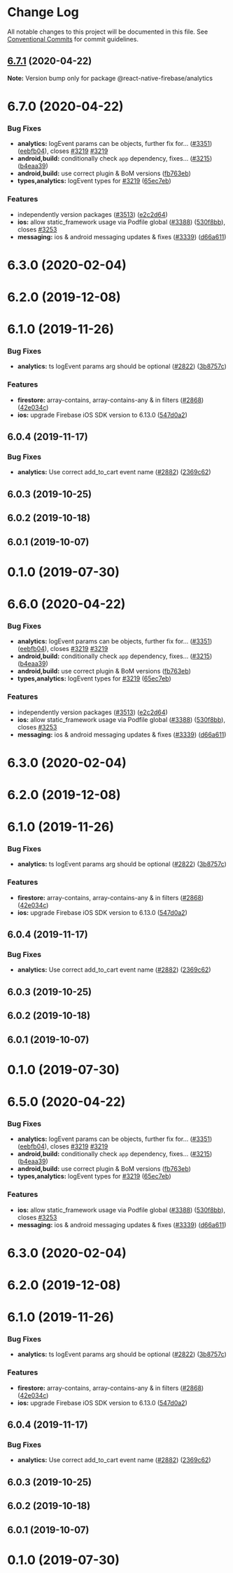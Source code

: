 # Change Log

All notable changes to this project will be documented in this file.
See [Conventional Commits](https://conventionalcommits.org) for commit guidelines.

## [6.7.1](https://github.com/invertase/react-native-firebase/tree/master/packages/analytics/compare/@react-native-firebase/analytics@6.7.0...@react-native-firebase/analytics@6.7.1) (2020-04-22)

**Note:** Version bump only for package @react-native-firebase/analytics





# 6.7.0 (2020-04-22)


### Bug Fixes

* **analytics:** logEvent params can be objects, further fix for… ([#3351](https://github.com/invertase/react-native-firebase/tree/master/packages/analytics/issues/3351)) ([eebfb04](https://github.com/invertase/react-native-firebase/tree/master/packages/analytics/commit/eebfb04a7c0a856a9d5d311ae99138df9ab90c3b)), closes [#3219](https://github.com/invertase/react-native-firebase/tree/master/packages/analytics/issues/3219) [#3219](https://github.com/invertase/react-native-firebase/tree/master/packages/analytics/issues/3219)
* **android,build:** conditionally check `app` dependency, fixes… ([#3215](https://github.com/invertase/react-native-firebase/tree/master/packages/analytics/issues/3215)) ([b4eaa39](https://github.com/invertase/react-native-firebase/tree/master/packages/analytics/commit/b4eaa39ea8022535696d28e6eacb5c3e3ce9578f))
* **android,build:** use correct plugin & BoM versions ([fb763eb](https://github.com/invertase/react-native-firebase/tree/master/packages/analytics/commit/fb763ebde216d8c789b08bd0d77c078089776627))
* **types,analytics:** logEvent types for [#3219](https://github.com/invertase/react-native-firebase/tree/master/packages/analytics/issues/3219) ([65ec7eb](https://github.com/invertase/react-native-firebase/tree/master/packages/analytics/commit/65ec7eb431712f8c4d3cf96c24489e6a13ef4e13))


### Features

* independently version packages ([#3513](https://github.com/invertase/react-native-firebase/tree/master/packages/analytics/issues/3513)) ([e2c2d64](https://github.com/invertase/react-native-firebase/tree/master/packages/analytics/commit/e2c2d64d2266cbdd14d4dcfefa64a08263f0af85))
* **ios:** allow static_framework usage via Podfile global ([#3388](https://github.com/invertase/react-native-firebase/tree/master/packages/analytics/issues/3388)) ([530f8bb](https://github.com/invertase/react-native-firebase/tree/master/packages/analytics/commit/530f8bbb51f89f106854dbf1df5ec80211e2cf8b)), closes [#3253](https://github.com/invertase/react-native-firebase/tree/master/packages/analytics/issues/3253)
* **messaging:** ios & android messaging updates & fixes ([#3339](https://github.com/invertase/react-native-firebase/tree/master/packages/analytics/issues/3339)) ([d66a611](https://github.com/invertase/react-native-firebase/tree/master/packages/analytics/commit/d66a6118f82005087f53b86571990fc071402153))



# 6.3.0 (2020-02-04)



# 6.2.0 (2019-12-08)



# 6.1.0 (2019-11-26)


### Bug Fixes

* **analytics:** ts logEvent params arg should be optional ([#2822](https://github.com/invertase/react-native-firebase/tree/master/packages/analytics/issues/2822)) ([3b8757c](https://github.com/invertase/react-native-firebase/tree/master/packages/analytics/commit/3b8757c0d4f6787c2e5f1ca2c04e73e809d3deae))


### Features

* **firestore:** array-contains, array-contains-any & in filters ([#2868](https://github.com/invertase/react-native-firebase/tree/master/packages/analytics/issues/2868)) ([42e034c](https://github.com/invertase/react-native-firebase/tree/master/packages/analytics/commit/42e034c4807da54441d2baeab9f57bbf1a137a4a))
* **ios:** upgrade Firebase iOS SDK version to 6.13.0 ([547d0a2](https://github.com/invertase/react-native-firebase/tree/master/packages/analytics/commit/547d0a2d74a68808b29063f9b3aa3e1ac38551fc))



## 6.0.4 (2019-11-17)


### Bug Fixes

* **analytics:** Use correct add_to_cart event name ([#2882](https://github.com/invertase/react-native-firebase/tree/master/packages/analytics/issues/2882)) ([2369c62](https://github.com/invertase/react-native-firebase/tree/master/packages/analytics/commit/2369c629fc21705f32f2a4b6487260e3ab05569e))



## 6.0.3 (2019-10-25)



## 6.0.2 (2019-10-18)



## 6.0.1 (2019-10-07)



# 0.1.0 (2019-07-30)





# 6.6.0 (2020-04-22)


### Bug Fixes

* **analytics:** logEvent params can be objects, further fix for… ([#3351](https://github.com/invertase/react-native-firebase/tree/master/packages/analytics/issues/3351)) ([eebfb04](https://github.com/invertase/react-native-firebase/tree/master/packages/analytics/commit/eebfb04a7c0a856a9d5d311ae99138df9ab90c3b)), closes [#3219](https://github.com/invertase/react-native-firebase/tree/master/packages/analytics/issues/3219) [#3219](https://github.com/invertase/react-native-firebase/tree/master/packages/analytics/issues/3219)
* **android,build:** conditionally check `app` dependency, fixes… ([#3215](https://github.com/invertase/react-native-firebase/tree/master/packages/analytics/issues/3215)) ([b4eaa39](https://github.com/invertase/react-native-firebase/tree/master/packages/analytics/commit/b4eaa39ea8022535696d28e6eacb5c3e3ce9578f))
* **android,build:** use correct plugin & BoM versions ([fb763eb](https://github.com/invertase/react-native-firebase/tree/master/packages/analytics/commit/fb763ebde216d8c789b08bd0d77c078089776627))
* **types,analytics:** logEvent types for [#3219](https://github.com/invertase/react-native-firebase/tree/master/packages/analytics/issues/3219) ([65ec7eb](https://github.com/invertase/react-native-firebase/tree/master/packages/analytics/commit/65ec7eb431712f8c4d3cf96c24489e6a13ef4e13))


### Features

* independently version packages ([#3513](https://github.com/invertase/react-native-firebase/tree/master/packages/analytics/issues/3513)) ([e2c2d64](https://github.com/invertase/react-native-firebase/tree/master/packages/analytics/commit/e2c2d64d2266cbdd14d4dcfefa64a08263f0af85))
* **ios:** allow static_framework usage via Podfile global ([#3388](https://github.com/invertase/react-native-firebase/tree/master/packages/analytics/issues/3388)) ([530f8bb](https://github.com/invertase/react-native-firebase/tree/master/packages/analytics/commit/530f8bbb51f89f106854dbf1df5ec80211e2cf8b)), closes [#3253](https://github.com/invertase/react-native-firebase/tree/master/packages/analytics/issues/3253)
* **messaging:** ios & android messaging updates & fixes ([#3339](https://github.com/invertase/react-native-firebase/tree/master/packages/analytics/issues/3339)) ([d66a611](https://github.com/invertase/react-native-firebase/tree/master/packages/analytics/commit/d66a6118f82005087f53b86571990fc071402153))



# 6.3.0 (2020-02-04)



# 6.2.0 (2019-12-08)



# 6.1.0 (2019-11-26)


### Bug Fixes

* **analytics:** ts logEvent params arg should be optional ([#2822](https://github.com/invertase/react-native-firebase/tree/master/packages/analytics/issues/2822)) ([3b8757c](https://github.com/invertase/react-native-firebase/tree/master/packages/analytics/commit/3b8757c0d4f6787c2e5f1ca2c04e73e809d3deae))


### Features

* **firestore:** array-contains, array-contains-any & in filters ([#2868](https://github.com/invertase/react-native-firebase/tree/master/packages/analytics/issues/2868)) ([42e034c](https://github.com/invertase/react-native-firebase/tree/master/packages/analytics/commit/42e034c4807da54441d2baeab9f57bbf1a137a4a))
* **ios:** upgrade Firebase iOS SDK version to 6.13.0 ([547d0a2](https://github.com/invertase/react-native-firebase/tree/master/packages/analytics/commit/547d0a2d74a68808b29063f9b3aa3e1ac38551fc))



## 6.0.4 (2019-11-17)


### Bug Fixes

* **analytics:** Use correct add_to_cart event name ([#2882](https://github.com/invertase/react-native-firebase/tree/master/packages/analytics/issues/2882)) ([2369c62](https://github.com/invertase/react-native-firebase/tree/master/packages/analytics/commit/2369c629fc21705f32f2a4b6487260e3ab05569e))



## 6.0.3 (2019-10-25)



## 6.0.2 (2019-10-18)



## 6.0.1 (2019-10-07)



# 0.1.0 (2019-07-30)





# 6.5.0 (2020-04-22)


### Bug Fixes

* **analytics:** logEvent params can be objects, further fix for… ([#3351](https://github.com/invertase/react-native-firebase/tree/master/packages/analytics/issues/3351)) ([eebfb04](https://github.com/invertase/react-native-firebase/tree/master/packages/analytics/commit/eebfb04a7c0a856a9d5d311ae99138df9ab90c3b)), closes [#3219](https://github.com/invertase/react-native-firebase/tree/master/packages/analytics/issues/3219) [#3219](https://github.com/invertase/react-native-firebase/tree/master/packages/analytics/issues/3219)
* **android,build:** conditionally check `app` dependency, fixes… ([#3215](https://github.com/invertase/react-native-firebase/tree/master/packages/analytics/issues/3215)) ([b4eaa39](https://github.com/invertase/react-native-firebase/tree/master/packages/analytics/commit/b4eaa39ea8022535696d28e6eacb5c3e3ce9578f))
* **android,build:** use correct plugin & BoM versions ([fb763eb](https://github.com/invertase/react-native-firebase/tree/master/packages/analytics/commit/fb763ebde216d8c789b08bd0d77c078089776627))
* **types,analytics:** logEvent types for [#3219](https://github.com/invertase/react-native-firebase/tree/master/packages/analytics/issues/3219) ([65ec7eb](https://github.com/invertase/react-native-firebase/tree/master/packages/analytics/commit/65ec7eb431712f8c4d3cf96c24489e6a13ef4e13))


### Features

* **ios:** allow static_framework usage via Podfile global ([#3388](https://github.com/invertase/react-native-firebase/tree/master/packages/analytics/issues/3388)) ([530f8bb](https://github.com/invertase/react-native-firebase/tree/master/packages/analytics/commit/530f8bbb51f89f106854dbf1df5ec80211e2cf8b)), closes [#3253](https://github.com/invertase/react-native-firebase/tree/master/packages/analytics/issues/3253)
* **messaging:** ios & android messaging updates & fixes ([#3339](https://github.com/invertase/react-native-firebase/tree/master/packages/analytics/issues/3339)) ([d66a611](https://github.com/invertase/react-native-firebase/tree/master/packages/analytics/commit/d66a6118f82005087f53b86571990fc071402153))



# 6.3.0 (2020-02-04)



# 6.2.0 (2019-12-08)



# 6.1.0 (2019-11-26)


### Bug Fixes

* **analytics:** ts logEvent params arg should be optional ([#2822](https://github.com/invertase/react-native-firebase/tree/master/packages/analytics/issues/2822)) ([3b8757c](https://github.com/invertase/react-native-firebase/tree/master/packages/analytics/commit/3b8757c0d4f6787c2e5f1ca2c04e73e809d3deae))


### Features

* **firestore:** array-contains, array-contains-any & in filters ([#2868](https://github.com/invertase/react-native-firebase/tree/master/packages/analytics/issues/2868)) ([42e034c](https://github.com/invertase/react-native-firebase/tree/master/packages/analytics/commit/42e034c4807da54441d2baeab9f57bbf1a137a4a))
* **ios:** upgrade Firebase iOS SDK version to 6.13.0 ([547d0a2](https://github.com/invertase/react-native-firebase/tree/master/packages/analytics/commit/547d0a2d74a68808b29063f9b3aa3e1ac38551fc))



## 6.0.4 (2019-11-17)


### Bug Fixes

* **analytics:** Use correct add_to_cart event name ([#2882](https://github.com/invertase/react-native-firebase/tree/master/packages/analytics/issues/2882)) ([2369c62](https://github.com/invertase/react-native-firebase/tree/master/packages/analytics/commit/2369c629fc21705f32f2a4b6487260e3ab05569e))



## 6.0.3 (2019-10-25)



## 6.0.2 (2019-10-18)



## 6.0.1 (2019-10-07)



# 0.1.0 (2019-07-30)
